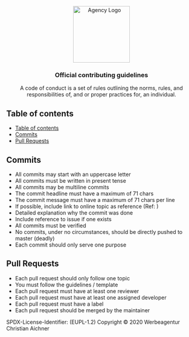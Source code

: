 <p align="center">
  <a href="https://www.aichner-christian.com/" target="_blank" rel="noopener noreferrer">
    <img src="https://avatars1.githubusercontent.com/u/50574311?s=200&v=4" alt="Agency Logo" height="150">
  </a>
</p>

<h3 align="center">Official contributing guidelines</h3>

<p align="center">
  A code of conduct is a set of rules outlining the norms, rules, and responsibilities of, 
  and or proper practices for, an individual.
</p>

## Table of contents
- [Table of contents](#table-of-contents)
- [Commits](#commits)
- [Pull Requests](#pull-requests)


## [](#commits)Commits

-   All commits may start with an uppercase letter
-   All commits must be written in present tense
-   All commits may be multiline commits
-   The commit headline must have a maximum of 71 chars
-   The commit message must have a maximum of 71 chars per line
-   If possible, include link to online topic as reference (Ref: )
-   Detailed explanation why the commit was done
-   Include reference to issue if one exists
-   All commits must be verified
-   No commits, under no circumstances, should be directly pushed to master (deadly)
-   Each commit should only serve one purpose

## [](#pull-requests)Pull Requests

-   Each pull request should only follow one topic
-   You must follow the guidelines / template
-   Each pull request must have at least one reviewer
-   Each pull request must have at least one assigned developer
-   Each pull request must have a label
-   Each pull request should be merged by the maintainer

SPDX-License-Identifier: (EUPL-1.2)
Copyright © 2020 Werbeagentur Christian Aichner
